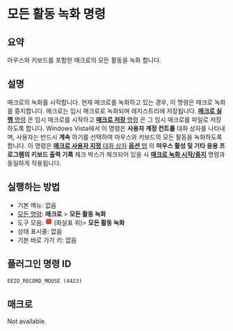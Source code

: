 # 모든 활동 녹화 명령

## 요약

마우스와 키보드를 포함한 매크로의 모든 활동을 녹화 합니다.

## 설명

매크로의 녹화를 시작합니다. 현재 매크로를 녹화하고 있는 경우, 이 명령은 매크로 녹화를 중지합니다.
매크로는 임시 매크로로 녹화되며 레지스트리에 저장됩니다.
[**매크로 실행** 명령](quick_macro_run) 은 임시 매크로를 시작하고
[**매크로 저장** 명령](macro_save) 은 그 임시 매크로를 파일로 저장하도록 합니다.
Windows Vista에서 이 명령은 **사용자 계정 컨트롤** 대화 상자를 나타내며, 사용자는 반드시 **계속** 하기를 선택하여
마우스와 키보드의 모든 활동을 녹화하도록 합니다.
이 명령은 [**매크로 사용자 지정** 대화 상자](../../dlg/macro_customize/index) [**옵션** 탭](../../dlg/macro_customize/options/index) 의
**마우스 활성 및 기타 응용 프로그램의 키보드 출력 기록** 체크 박스가 체크되어 있을 시
**[매크로 녹화 시작/중지](quick_macro_record)** 명령과 동일하게 작용됩니다.

## 실행하는 방법

- 기본 메뉴: 없음
- [모든 명령](../tools/all_commands): **매크로**
\> **모든 활동 녹화**
- 도구 모음: ![](../../images/quickmacrorecord.png) (화살표 위)\> **모든 활동 녹화**
- 상태 표시줄: 없음
- 기본 바로 가기 키: 없음

## 플러그인 명령 ID

```
EEID_RECORD_MOUSE (4423)
```

## 매크로

Not available.

